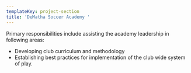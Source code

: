 ```yaml
---
templateKey: project-section
title: 'DeMatha Soccer Academy '
---
```

Primary responsibilities include assisting the academy leadership in following areas:

* Developing club curriculum and methodology
* Establishing best practices for implementation of the club wide system of play.
